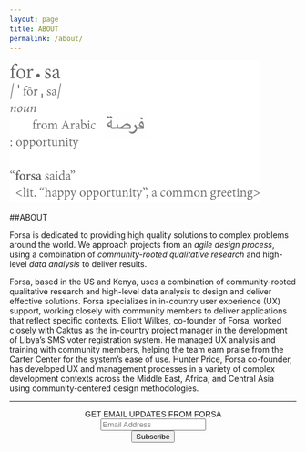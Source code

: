 ```yaml
---
layout: page
title: ABOUT
permalink: /about/
---
```

<!-- <div class="page-cover" style="background-image:url(/images/forsa_explanation.png);"></div> -->

<img src="/images/forsa_explanation.png">

##ABOUT

Forsa is dedicated to providing high quality solutions to complex problems around the world.  We approach projects from an *agile design process*, using a combination of *community-rooted qualitative research* and high-level *data analysis* to deliver results.

Forsa, based in the US and Kenya, uses a combination of community-rooted qualitative research and high-level data analysis to design and deliver effective solutions. Forsa specializes in in-country user experience (UX) support, working closely with community members to deliver applications that reflect specific contexts. Elliott Wilkes, co-founder of Forsa, worked closely with Caktus as the in-country project manager in the development of Libya’s SMS voter registration system. He managed UX analysis and training with community members, helping the team earn praise from the Carter Center for the system’s ease of use. Hunter Price, Forsa co-founder, has developed UX and management processes in a variety of complex development contexts across the Middle East, Africa, and Central Asia using community-centered design methodologies. 

---

<link href="//cdn-images.mailchimp.com/embedcode/slim-081711.css" rel="stylesheet" type="text/css">
<style type="text/css">
    #mc_embed_signup{clear:center; font:14px Raleway,Arial,sans-serif; width: 400px; text-align: center;}
    /* Add your own MailChimp form style overrides in your site stylesheet or in this style block.
       We recommend moving this block and the preceding CSS link to the HEAD of your HTML file. */
</style>

<center>
<div id="mc_embed_signup" align="center">
<form action="//forsa.us9.list-manage.com/subscribe/post?u=a0de69a4d4f16d145bcda9660&amp;id=6763623591" method="post" id="mc-embedded-subscribe-form" name="mc-embedded-subscribe-form" class="validate" target="_blank" novalidate>
    <div id="mc_embed_signup_scroll" align="center">
    <label for="mce-EMAIL">GET EMAIL UPDATES FROM FORSA</label>
    <input type="email" value="" name="EMAIL" class="email" id="mce-EMAIL" placeholder="Email Address"  required>
    <!-- real people should not fill this in and expect good things - do not remove this or risk form bot signups-->
    <div style="position: absolute; left: -5000px;" align="center"><input type="text" name="b_a0de69a4d4f16d145bcda9660_6763623591" tabindex="-1" value=""></div>
    <div class="clear" align="center"><input type="submit" value="Subscribe" name="subscribe" id="mc-embedded-subscribe" class="button"></div>
    </div>
</form>
</div>
</center>
<!--End mc_embed_signup-->